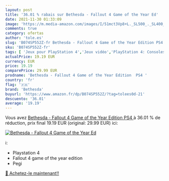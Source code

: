 ```yaml
---
layout: post
title: '36.01 % rabais sur Bethesda - Fallout 4 Game of the Year Ed'
date: 2021-11-30 01:33:09
image: 'https://m.media-amazon.com/images/I/51mct3Vp8+L._SL500_._SL400_.jpg'
comments: true
category: ofertas
author: 'tole.es'
slug: 'B074SP552Z-fr Bethesda - Fallout 4 Game of the Year Edition PS4'
sku: 'B074SP552Z-fr'
tags: [ 'Jeux pour PlayStation 4','Jeux vidéo','PlayStation 4: Consoles, jeux et accessoires','bethesda', ]
actualPrice: 19.19 EUR
currency: EUR
price: 19.19
comparePrice: 29.99 EUR
prodname: 'Bethesda - Fallout 4 Game of the Year Edition  PS4 '
country: 'fr'
flag: '🇫🇷'
brand: 'Bethesda'
buyurl: 'https://www.amazon.fr/dp/B074SP552Z/?tag=tolees0d-21'
descuento: '36.01'
average: '19.19'
---
```


Vous avez [Bethesda - Fallout 4 Game of the Year Edition  PS4 ](https://www.amazon.fr/dp/B074SP552Z/?tag=tolees0d-21)  à  36.01 % de réduction, prix final  19.19 EUR (original: 29.99 EUR) ici:

[![Bethesda - Fallout 4 Game of the Year Ed](https://m.media-amazon.com/images/I/51mct3Vp8+L._SL500_._SL400_.jpg)](https://www.amazon.fr/dp/B074SP552Z/?tag=tolees0d-21)

ℹ️:

- Playstation 4
- Fallout 4 game of the year edition
- Pegi

[🛒 Achetez-le maintenant!!](https://www.amazon.fr/dp/B074SP552Z/?tag=tolees0d-21)

